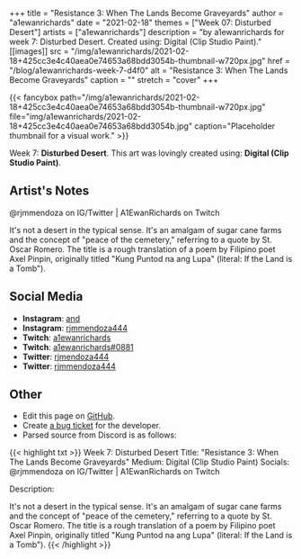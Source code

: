 +++
title =       "Resistance 3: When The Lands Become Graveyards"
author =      "a1ewanrichards"
date =        "2021-02-18"
themes =      ["Week 07: Disturbed Desert"]
artists =     ["a1ewanrichards"]
description = "by a1ewanrichards for week 7: Disturbed Desert. Created using: Digital (Clip Studio Paint)."
[[images]]
      src = "/img/a1ewanrichards/2021-02-18+425cc3e4c40aea0e74653a68bdd3054b-thumbnail-w720px.jpg"
      href = "/blog/a1ewanrichards-week-7-d4f0"
      alt = "Resistance 3: When The Lands Become Graveyards"
      caption = ""
      stretch = "cover"
+++


{{< fancybox path="/img/a1ewanrichards/2021-02-18+425cc3e4c40aea0e74653a68bdd3054b-thumbnail-w720px.jpg" file="img/a1ewanrichards/2021-02-18+425cc3e4c40aea0e74653a68bdd3054b.jpg" caption="Placeholder thumbnail for a visual work." >}}


Week 7: **Disturbed Desert**. This art was lovingly created using: **Digital (Clip Studio Paint)**.

## Artist's Notes

@rjmmendoza on IG/Twitter | A1EwanRichards on Twitch



It's not a desert in the typical sense. It's an amalgam of sugar cane farms and the concept of "peace of the cemetery," referring to a quote by St. Oscar Romero. The title is a rough translation of a poem by Filipino poet Axel Pinpin, originally titled "Kung Puntod na ang Lupa" (literal: If the Land is a Tomb").

## Social Media

- **Instagram**: <a href='https://instagram.com/and' target='_blank'>and</a>
- **Instagram**: <a href='https://instagram.com/rjmmendoza444' target='_blank'>rjmmendoza444</a>
- **Twitch**: <a href='https://twitch.tv/a1ewanrichards' target='_blank'>a1ewanrichards</a>
- **Twitch**: <a href='https://twitch.tv/a1ewanrichards#0881' target='_blank'>a1ewanrichards#0881</a>
- **Twitter**: <a href='https://twitter.com/rjmendoza444' target='_blank'>rjmendoza444</a>
- **Twitter**: <a href='https://twitter.com/rjmmendoza444' target='_blank'>rjmmendoza444</a>

## Other

- Edit this page on [GitHub](https://github.com/teaminkling/web-refresh/edit/main/content/blog/a1ewanrichards-week-7-d4f0.md).
- Create [a bug ticket](https://github.com/teaminkling/web-refresh/issues/new?assignees=&labels=bug&template=problem-report.md&title=) for the developer.
- Parsed source from Discord is as follows:

{{< highlight txt >}}
Week 7: Disturbed Desert
Title: "Resistance 3: When The Lands Become Graveyards"
Medium: Digital (Clip Studio Paint)
Socials: @rjmmendoza on IG/Twitter | A1EwanRichards on Twitch

Description: 

It's not a desert in the typical sense. It's an amalgam of sugar cane farms and the concept of "peace of the cemetery," referring to a quote by St. Oscar Romero. The title is a rough translation of a poem by Filipino poet Axel Pinpin, originally titled "Kung Puntod na ang Lupa" (literal: If the Land is a Tomb").
{{< /highlight >}}